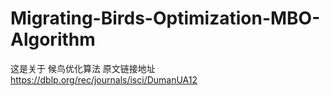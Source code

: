 # Migrating-Birds-Optimization-MBO-Algorithm
这是关于 候鸟优化算法  原文链接地址 https://dblp.org/rec/journals/isci/DumanUA12
